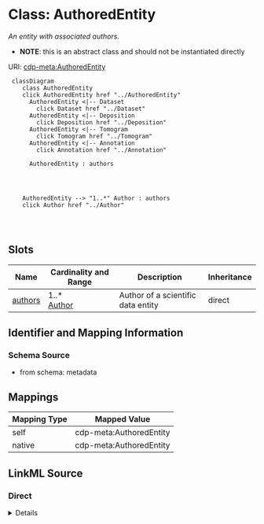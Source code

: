 

# Class: AuthoredEntity


_An entity with associated authors._




* __NOTE__: this is an abstract class and should not be instantiated directly


URI: [cdp-meta:AuthoredEntity](metadataAuthoredEntity)






```mermaid
 classDiagram
    class AuthoredEntity
    click AuthoredEntity href "../AuthoredEntity"
      AuthoredEntity <|-- Dataset
        click Dataset href "../Dataset"
      AuthoredEntity <|-- Deposition
        click Deposition href "../Deposition"
      AuthoredEntity <|-- Tomogram
        click Tomogram href "../Tomogram"
      AuthoredEntity <|-- Annotation
        click Annotation href "../Annotation"
      
      AuthoredEntity : authors
        
          
    
    
    AuthoredEntity --> "1..*" Author : authors
    click Author href "../Author"

        
      
```




<!-- no inheritance hierarchy -->


## Slots

| Name | Cardinality and Range | Description | Inheritance |
| ---  | --- | --- | --- |
| [authors](authors.md) | 1..* <br/> [Author](Author.md) | Author of a scientific data entity | direct |









## Identifier and Mapping Information







### Schema Source


* from schema: metadata




## Mappings

| Mapping Type | Mapped Value |
| ---  | ---  |
| self | cdp-meta:AuthoredEntity |
| native | cdp-meta:AuthoredEntity |







## LinkML Source

<!-- TODO: investigate https://stackoverflow.com/questions/37606292/how-to-create-tabbed-code-blocks-in-mkdocs-or-sphinx -->

### Direct

<details>
```yaml
name: AuthoredEntity
description: An entity with associated authors.
from_schema: metadata
abstract: true
attributes:
  authors:
    name: authors
    description: Author of a scientific data entity.
    from_schema: metadata
    rank: 1000
    list_elements_ordered: true
    alias: authors
    owner: AuthoredEntity
    domain_of:
    - AuthoredEntity
    - Dataset
    - Deposition
    - Tomogram
    - Annotation
    range: Author
    required: true
    multivalued: true
    inlined: true
    inlined_as_list: true
    minimum_cardinality: 1

```
</details>

### Induced

<details>
```yaml
name: AuthoredEntity
description: An entity with associated authors.
from_schema: metadata
abstract: true
attributes:
  authors:
    name: authors
    description: Author of a scientific data entity.
    from_schema: metadata
    rank: 1000
    list_elements_ordered: true
    alias: authors
    owner: AuthoredEntity
    domain_of:
    - AuthoredEntity
    - Dataset
    - Deposition
    - Tomogram
    - Annotation
    range: Author
    required: true
    multivalued: true
    inlined: true
    inlined_as_list: true
    minimum_cardinality: 1

```
</details>